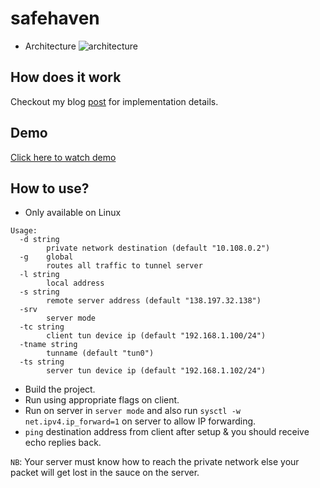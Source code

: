 # safehaven

* Architecture
  ![architecture](https://github.com/kwakubiney/safehaven/assets/71296367/7a637a3f-337d-4e44-a793-4aa01049d191)

## How does it work
Checkout my blog [post](https://kwakubiney.github.io/posts/UDP-Tunneling-With-Safehaven/) for implementation details.

## Demo
[Click here to watch demo](https://www.youtube.com/watch?v=BJcXyx5ae1Ac)

## How to use?
* Only available on Linux
```
Usage:
  -d string
        private network destination (default "10.108.0.2")
  -g    global
        routes all traffic to tunnel server
  -l string
        local address
  -s string
        remote server address (default "138.197.32.138")
  -srv
        server mode
  -tc string
        client tun device ip (default "192.168.1.100/24")
  -tname string
        tunname (default "tun0")
  -ts string
        server tun device ip (default "192.168.1.102/24")
```

* Build the project.
* Run using appropriate flags on client.
* Run on server in `server mode` and also run `sysctl -w net.ipv4.ip_forward=1` on server to allow IP forwarding.
* `ping` destination address from client after setup & you should receive echo replies back.

`NB`: Your server must know how to reach the private network else your packet will get lost in the sauce on the server.
